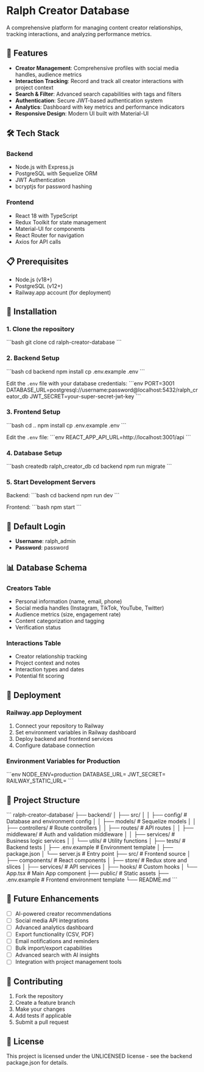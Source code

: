 # Ralph Creator Database

A comprehensive platform for managing content creator relationships, tracking interactions, and analyzing performance metrics.

## 🚀 Features

- **Creator Management**: Comprehensive profiles with social media handles, audience metrics
- **Interaction Tracking**: Record and track all creator interactions with project context
- **Search & Filter**: Advanced search capabilities with tags and filters
- **Authentication**: Secure JWT-based authentication system
- **Analytics**: Dashboard with key metrics and performance indicators
- **Responsive Design**: Modern UI built with Material-UI

## 🛠️ Tech Stack

### Backend
- Node.js with Express.js
- PostgreSQL with Sequelize ORM
- JWT Authentication
- bcryptjs for password hashing

### Frontend
- React 18 with TypeScript
- Redux Toolkit for state management
- Material-UI for components
- React Router for navigation
- Axios for API calls

## 📋 Prerequisites

- Node.js (v18+)
- PostgreSQL (v12+)
- Railway.app account (for deployment)

## 🔧 Installation

### 1. Clone the repository
\`\`\`bash
git clone <repository-url>
cd ralph-creator-database
\`\`\`

### 2. Backend Setup
\`\`\`bash
cd backend
npm install
cp .env.example .env
\`\`\`

Edit the `.env` file with your database credentials:
\`\`\`env
PORT=3001
DATABASE_URL=postgresql://username:password@localhost:5432/ralph_creator_db
JWT_SECRET=your-super-secret-jwt-key
\`\`\`

### 3. Frontend Setup
\`\`\`bash
cd ..
npm install
cp .env.example .env
\`\`\`

Edit the `.env` file:
\`\`\`env
REACT_APP_API_URL=http://localhost:3001/api
\`\`\`

### 4. Database Setup
\`\`\`bash
createdb ralph_creator_db
cd backend
npm run migrate
\`\`\`

### 5. Start Development Servers

Backend:
\`\`\`bash
cd backend
npm run dev
\`\`\`

Frontend:
\`\`\`bash
npm start
\`\`\`

## 🔐 Default Login

- **Username**: ralph_admin
- **Password**: password

## 📊 Database Schema

### Creators Table
- Personal information (name, email, phone)
- Social media handles (Instagram, TikTok, YouTube, Twitter)
- Audience metrics (size, engagement rate)
- Content categorization and tagging
- Verification status

### Interactions Table
- Creator relationship tracking
- Project context and notes
- Interaction types and dates
- Potential fit scoring

## 🚀 Deployment

### Railway.app Deployment

1. Connect your repository to Railway
2. Set environment variables in Railway dashboard
3. Deploy backend and frontend services
4. Configure database connection

### Environment Variables for Production
\`\`\`env
NODE_ENV=production
DATABASE_URL=<railway-postgres-url>
JWT_SECRET=<secure-random-string>
RAILWAY_STATIC_URL=<your-app-url>
\`\`\`

## 📁 Project Structure

\`\`\`
ralph-creator-database/
├── backend/
│   ├── src/
│   │   ├── config/          # Database and environment config
│   │   ├── models/          # Sequelize models
│   │   ├── controllers/     # Route controllers
│   │   ├── routes/          # API routes
│   │   ├── middleware/      # Auth and validation middleware
│   │   ├── services/        # Business logic services
│   │   └── utils/           # Utility functions
│   ├── tests/               # Backend tests
│   ├── .env.example         # Environment template
│   ├── package.json
│   └── server.js           # Entry point
├── src/                    # Frontend source
│   ├── components/         # React components
│   ├── store/             # Redux store and slices
│   ├── services/          # API services
│   ├── hooks/             # Custom hooks
│   └── App.tsx            # Main App component
├── public/                # Static assets
├── .env.example          # Frontend environment template
└── README.md
\`\`\`

## 🔮 Future Enhancements

- [ ] AI-powered creator recommendations
- [ ] Social media API integrations
- [ ] Advanced analytics dashboard
- [ ] Export functionality (CSV, PDF)
- [ ] Email notifications and reminders
- [ ] Bulk import/export capabilities
- [ ] Advanced search with AI insights
- [ ] Integration with project management tools

## 🤝 Contributing

1. Fork the repository
2. Create a feature branch
3. Make your changes
4. Add tests if applicable
5. Submit a pull request

## 📄 License

This project is licensed under the UNLICENSED license - see the backend package.json for details.